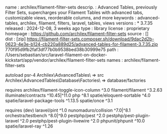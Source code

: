 name     : archilex/filament-filter-sets
descrip. : Advanced Tables, previously Filter Sets, supercharges your Filament Tables with advanced tabs, customizable views, reorderable columns, and more
keywords : advanced-tables, archilex, filament, filters, laravel, tables, views
versions : * 3.7.35
released : 2024-12-08, 3 weeks ago
type     : library
license  : proprietary
homepage : https://github.com/archilex/filament-filter-sets
source   : []  
dist     : [zip] https://filament-filter-sets.composer.sh/download/9dac2d2b-0623-4e3e-b124-cb220a889d25/advanced-tables-for-filament-3.7.35.zip 770f95d9fb2faf3df77b0b9538bed38b30999e75
path     : /Users/sebastian/src/laravel-filament-on-docker-kickstart/app/vendor/archilex/filament-filter-sets
names    : archilex/filament-filter-sets

autoload
psr-4
Archilex\AdvancedTables\ => src
Archilex\AdvancedTables\Database\Factories\ => database/factories

requires
archilex/filament-toggle-icon-column ^3.0
filament/filament ^3.2.63
illuminate/contracts ^10.45|^11.0
php ^8.1
spatie/eloquent-sortable ^4.0
spatie/laravel-package-tools ^1.13.5
spatie/once ^3.1

requires (dev)
laravel/pint ^1.0
nunomaduro/collision ^7.0|^8.1
orchestra/testbench ^8.0|^9.0
pestphp/pest ^2.0
pestphp/pest-plugin-laravel ^2.0
pestphp/pest-plugin-livewire ^2.0
phpunit/phpunit ^10.0
spatie/laravel-ray ^1.26
